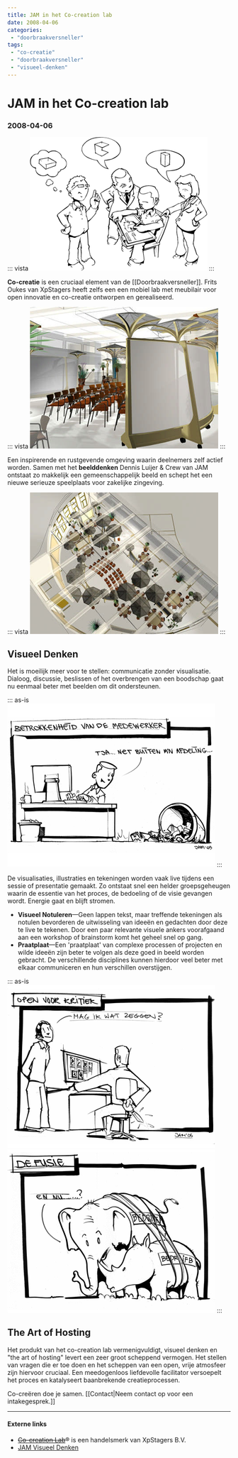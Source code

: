 ```yaml
---
title: JAM in het Co-creation lab
date: 2008-04-06
categories:
 - "doorbraakversneller"
tags:
 - "co-creatie"
 - "doorbraakversneller"
 - "visueel-denken"
---
```


# JAM in het Co-creation lab
### 2008-04-06
::: vista
<img src="viz-wie-is-jam.gif"/>
:::

**Co-creatie** is een cruciaal element van de [[Doorbraakversneller]]. Frits Oukes van XpStagers heeft zelfs een een mobiel lab met meubilair voor open innovatie en co-creatie ontworpen en gerealiseerd.

::: vista
<img src="co-crealab-01.jpg"/>
:::

Een inspirerende en rustgevende omgeving waarin deelnemers zelf actief worden. Samen met het **beelddenken** Dennis Luijer & Crew van JAM ontstaat zo makkelijk een gemeenschappelijk beeld en schept het een nieuwe serieuze speelplaats voor zakelijke zingeving.

::: vista
<img src="co-crealab-02.jpg"/>
:::

## Visueel Denken
 Het is moeilijk meer voor te stellen: communicatie zonder visualisatie. Dialoog, discussie, beslissen of het overbrengen van een boodschap gaat nu eenmaal beter met beelden om dit ondersteunen.

::: as-is
<img src="viz-betrokkenheid.png"/>
:::

De visualisaties, illustraties en tekeningen worden vaak live tijdens een sessie of presentatie gemaakt. Zo ontstaat snel een helder groepsgeheugen waarin de essentie van het proces, de bedoeling of de visie gevangen wordt. Energie gaat en blijft stromen.


- **Visueel Notuleren**—Geen lappen tekst, maar treffende tekeningen als notulen bevorderen de uitwisseling van ideeën en gedachten door deze te live te tekenen. Door een paar relevante visuele ankers voorafgaand aan een workshop of brainstorm komt het geheel snel op gang.
- **Praatplaat**—Een 'praatplaat' van complexe processen of projecten en wilde ideeën zijn beter te volgen als deze goed in beeld worden gebracht. De verschillende disciplines kunnen hierdoor veel beter met elkaar communiceren en hun verschillen overstijgen.

::: as-is
<img src="viz-open-voor-kritiek.png"/>
<img src="viz-fusie-olifant-neushoorn.png"/>
:::

## The Art of Hosting
 Het produkt van het co-creation lab vermenigvuldigt, visueel denken en "the art of hosting" levert een zeer groot scheppend vermogen. Het stellen van vragen die er toe doen en het scheppen van een open, vrije atmosfeer zijn hiervoor cruciaal. Een meedogenloos liefdevolle facilitator versoepelt het proces en katalyseert baanbrekende creatieprocessen.

Co-creëren doe je samen. [[Contact|Neem contact op voor een intakegesprek.]]

----
#### Externe links

- ~~[Co-creation Lab](http://www.cocreationlab.com/)~~® is een handelsmerk van XpStagers B.V.
- [JAM Visueel Denken](https://jamvisualthinking.com)
